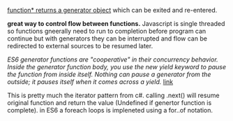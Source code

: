 [function* returns a generator object](https://developer.mozilla.org/en-US/docs/Web/JavaScript/Reference/Statements/function*) which can be exited and re-entered. 

<strong> great way to control flow between functions.</strong> Javascript is single threaded so functions gneerally need to run to completion before program can continue but with generators they can be interrupted and flow can be redirected to external sources to be resumed later. 

<i>ES6 generator functions are "cooperative" in their concurrency behavior. Inside the generator function body, you use the new yield keyword to pause the function from inside itself. Nothing can pause a generator from the outside; it pauses itself when it comes across a yield.</i> [link](https://davidwalsh.name/es6-generators)


This is pretty much the iterator pattern from c#. calling .next() will resume original function and return the value (Undefined if genertor function is complete). in ES6 a foreach loops is impleneted using a for..of notation. 








